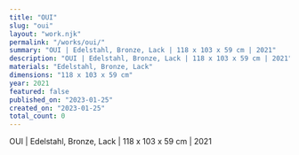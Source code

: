 ```yaml
---
title: "OUI"
slug: "oui"
layout: "work.njk"
permalink: "/works/oui/"
summary: "OUI | Edelstahl, Bronze, Lack | 118 x 103 x 59 cm | 2021"
description: "OUI | Edelstahl, Bronze, Lack | 118 x 103 x 59 cm | 2021"
materials: "Edelstahl, Bronze, Lack"
dimensions: "118 x 103 x 59 cm"
year: 2021
featured: false
published_on: "2023-01-25"
created_on: "2023-01-25"
total_count: 0
---
```


OUI | Edelstahl, Bronze, Lack | 118 x 103 x 59 cm | 2021